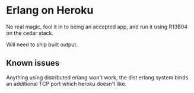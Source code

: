 # Erlang on Heroku

No real magic, fool it in to being an accepted app, and run it using R13B04 on the cedar stack.

Will need to ship built output.

## Known issues

Anything using distributed erlang won't work, the dist erlang system binds an additional TCP port
which heroku doesn't like.
